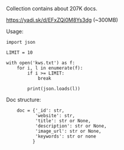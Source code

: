 Collection contains about 207K docs.

https://yadi.sk/d/EFxZQi0M8Ys3dg  (~300MB)


Usage:

```
import json

LIMIT = 10

with open('kws.txt') as f:
    for i, l in enumerate(f):
        if i >= LIMIT:
            break

        print(json.loads(l))
```

Doc structure:

```
    doc = {'_id': str,
           'website': str,
           'title': str or None,
           'description': str or None,
           'image_url': str or None,
           'keywords': str or none
          }
    
```
